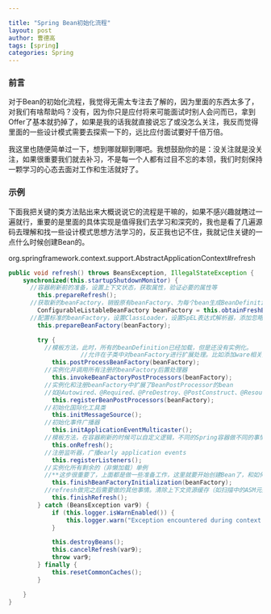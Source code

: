 ```yaml
---

title: "Spring Bean初始化流程"
layout: post
author: 曹德高
tags: [spring]
categories: Spring
---
```


### **前言**

对于Bean的初始化流程，我觉得无需太专注去了解的，因为里面的东西太多了，对我们有啥帮助吗？没有，因为你只是应付将来可能面试时别人会问而已，拿到Offer了基本就扔掉了，如果是我的话我就直接说忘了或没怎么关注，我反而觉得里面的一些设计模式需要去探索一下的，远比应付面试要好千倍万倍。

我这里也随便简单过一下，想到哪就聊到哪吧。我想鼓励你的是：没关注就是没关注，如果很重要我们就去补习，不是每一个人都有过目不忘的本领，我们时刻保持一颗学习的心态去面对工作和生活就好了。

### 示例

下面我把关键的类方法贴出来大概说说它的流程是干嘛的，如果不感兴趣就瞎过一遍就行，重要的是里面的具体实现是值得我们去学习和深究的，我也是看了几遍源码去理解和找一些设计模式思想方法学习的，反正我也记不住，我就记住关键的一点什么时候创建Bean的。

org.springframework.context.support.AbstractApplicationContext#refresh

```java
public void refresh() throws BeansException, IllegalStateException {
    synchronized(this.startupShutdownMonitor) {
      //容器刷新前的准备，设置上下文状态，获取属性，验证必要的属性等
        this.prepareRefresh();
      //获取新的beanFactory，销毁原有beanFactory、为每个bean生成BeanDefinition
        ConfigurableListableBeanFactory beanFactory = this.obtainFreshBeanFactory();
      //配置标准的beanFactory，设置ClassLoader，设置SpEL表达式解析器，添加忽略注入的接口，添加bean，添加bean后置处理器等
        this.prepareBeanFactory(beanFactory);

        try {
          //模板方法，此时，所有的beanDefinition已经加载，但是还没有实例化。
					//允许在子类中对beanFactory进行扩展处理。比如添加ware相关接口自动装配设置，添加后置处理器等，是子类扩展
            this.postProcessBeanFactory(beanFactory);
          //实例化并调用所有注册的beanFactory后置处理器
            this.invokeBeanFactoryPostProcessors(beanFactory);
          //实例化和注册beanFactory中扩展了BeanPostProcessor的bean
          //如@Autowired、@Required、@PreDestroy、@PostConstruct、@Resource等注解
            this.registerBeanPostProcessors(beanFactory);
          //初始化国际化工具类
            this.initMessageSource();
          //初始化事件广播器
            this.initApplicationEventMulticaster();
          //模板方法，在容器刷新的时候可以自定义逻辑，不同的Spring容器做不同的事情
            this.onRefresh();
          //注册监听器，广播early application events
            this.registerListeners();
          //实例化所有剩余的（非懒加载）单例
          //**这步很重要了，上面都是做一些准备工作，这里就要开始创建Bean了，和如何解决循环依赖的问题都在这里面去触发调用，具体请看另外一篇文件，这里是触发创建Bean，所以要额外提示一下**
            this.finishBeanFactoryInitialization(beanFactory);
          //refresh做完之后需要做的其他事情。清除上下文资源缓存（如扫描中的ASM元数据），初始化上下文的生命周期处理器，并刷新（找出实现Lifecycle接口的bean并执行start()方法）
            this.finishRefresh();
        } catch (BeansException var9) {
            if (this.logger.isWarnEnabled()) {
                this.logger.warn("Exception encountered during context initialization - cancelling refresh attempt: " + var9);
            }

            this.destroyBeans();
            this.cancelRefresh(var9);
            throw var9;
        } finally {
            this.resetCommonCaches();
        }

    }
}
```
